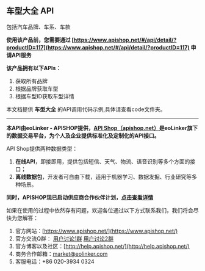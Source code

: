 ## 车型大全 API
包括汽车品牌、车系、车款

**使用该产品前，您需要通过 [https://www.apishop.net/#/api/detail/?productID=117](https://www.apishop.net/#/api/detail/?productID=117) 申请API服务**

**该产品拥有以下APIs：**
1. 获取所有品牌
2. 根据品牌获取车型
3. 根据车型ID获取车型详情
	
本文档提供 **车型大全** 的API调用代码示例,具体请查看code文件夹。

---

**本API由eoLinker - APISHOP提供，[API Shop（apishop.net）](https://www.apishop.net/)是eoLinker旗下的数据交易平台，为个人及企业提供标准化及定制化的API接口。**

API Shop提供两种数据类型：
1. **在线API**，即接即用，提供包括短信、天气、物流、语音识别等多个方面的接口；
2. **离线数据包**，开发者可自由下载，适用于机器学习、数据发掘、行业研究等多种场景。

**同时，APISHOP现已启动供应商合作伙伴计划，[点击查看详情](https://www.apishop.net/#/supplier "点击查看")**

如果在使用的过程中依然存有问题，欢迎各位通过以下方式联系我们，我们将会尽快为您解答：
1. 官方网站：[https://www.apishop.net/](https://www.apishop.net/)
2. 官方交流Q群：
[用户讨论1群](https://jq.qq.com/?_wv=1027&k=5ERvgpf)
[用户讨论2群](https://jq.qq.com/?_wv=1027&k=5hHken8)
3. 官方博客以及社区：[http://help.apishop.net/](http://help.apishop.net/)
4. 商务合作邮箱：market@eolinker.com
5. 客服电话：+86 020-3934 0324
